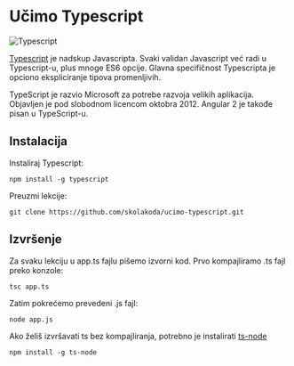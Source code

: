 # Učimo Typescript

![Typescript](https://upload.wikimedia.org/wikipedia/commons/a/a6/TypeScript_Logo.png)

[Typescript](http://www.typescriptlang.org/) je nadskup Javascripta. Svaki validan Javascript već radi u Typescript-u, plus mnoge ES6 opcije. Glavna specifičnost Typescripta je opciono ekspliciranje tipova promenljivih.

TypeScript je razvio Microsoft za potrebe razvoja velikih aplikacija. Objavljen je pod slobodnom licencom oktobra 2012. Angular 2 je takođe pisan u TypeScript-u.


## Instalacija

Instaliraj Typescript:
```
npm install -g typescript
```

Preuzmi lekcije:
```
git clone https://github.com/skolakoda/ucimo-typescript.git
```

## Izvršenje

Za svaku lekciju u app.ts fajlu pišemo izvorni kod. Prvo kompajliramo .ts fajl preko konzole:
```
tsc app.ts
```
Zatim pokrećemo prevedeni .js fajl:
```
node app.js
```

Ako želiš izvršavati ts bez kompajliranja, potrebno je instalirati [ts-node](https://www.npmjs.com/package/ts-node)
```
npm install -g ts-node
```

